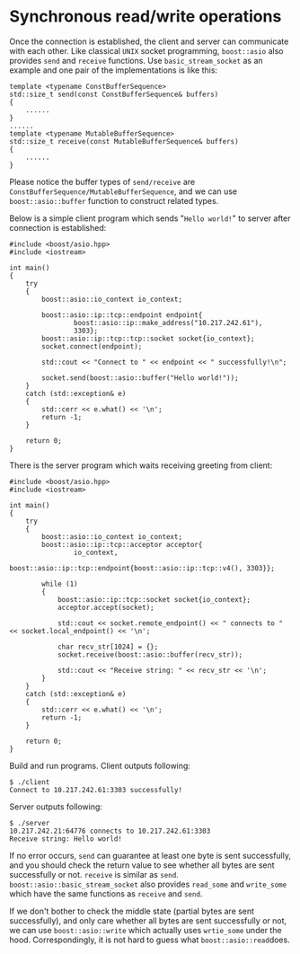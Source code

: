 # Synchronous read/write operations

Once the connection is established, the client and server can communicate with each other. Like classical `UNIX` socket programming, `boost::asio` also provides `send` and `receive` functions. Use `basic_stream_socket` as an example and one pair of the implementations is like this:     

	template <typename ConstBufferSequence>
  	std::size_t send(const ConstBufferSequence& buffers)
	{
		......
	}
	......
	template <typename MutableBufferSequence>
  	std::size_t receive(const MutableBufferSequence& buffers)
	{
		......
	}

Please notice the buffer types of `send/receive` are `ConstBufferSequence/MutableBufferSequence`, and we can use `boost::asio::buffer` function to construct related types.  

Below is a simple client program which sends "`Hello world!`" to server after connection is established:  

	#include <boost/asio.hpp>
	#include <iostream>
	
	int main()
	{
	    try
	    {
	        boost::asio::io_context io_context;
	
	        boost::asio::ip::tcp::endpoint endpoint{
	                boost::asio::ip::make_address("10.217.242.61"),
	                3303};
	        boost::asio::ip::tcp::tcp::socket socket{io_context};
	        socket.connect(endpoint);
	
	        std::cout << "Connect to " << endpoint << " successfully!\n";
	
	        socket.send(boost::asio::buffer("Hello world!"));
	    }
	    catch (std::exception& e)
	    {
	        std::cerr << e.what() << '\n';
	        return -1;
	    }
	
	    return 0;
	}

There is the server program which waits receiving greeting from client:  

	#include <boost/asio.hpp>
	#include <iostream>
	
	int main()
	{
	    try
	    {
	        boost::asio::io_context io_context;
	        boost::asio::ip::tcp::acceptor acceptor{
	                io_context,
	                boost::asio::ip::tcp::endpoint{boost::asio::ip::tcp::v4(), 3303}};
	
	        while (1)
	        {
	            boost::asio::ip::tcp::socket socket{io_context};
	            acceptor.accept(socket);
	
	            std::cout << socket.remote_endpoint() << " connects to " << socket.local_endpoint() << '\n';
	
	            char recv_str[1024] = {};
	            socket.receive(boost::asio::buffer(recv_str));
	
	            std::cout << "Receive string: " << recv_str << '\n';
	        }
	    }
	    catch (std::exception& e)
	    {
	        std::cerr << e.what() << '\n';
	        return -1;
	    }
	
	    return 0;
	} 

Build and run programs. Client outputs following:  

	$ ./client
	Connect to 10.217.242.61:3303 successfully!

Server outputs following:  

	$ ./server
	10.217.242.21:64776 connects to 10.217.242.61:3303
	Receive string: Hello world!

If no error occurs, `send` can guarantee at least one byte is sent successfully, and you should check the return value to see whether all bytes are sent successfully or not. `receive` is similar as `send`. `boost::asio::basic_stream_socket` also provides `read_some` and `write_some` which have the same functions as `receive` and `send`.  

If we don't bother to check the middle state (partial bytes are sent successfully), and only care whether all bytes are sent successfully or not, we can use `boost::asio::write` which actually uses `wrtie_some` under the hood.  Correspondingly, it is not hard to guess what `boost::asio::read`does.
